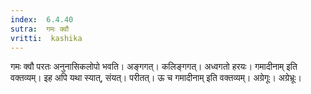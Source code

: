```yaml
---
index:  6.4.40
sutra:  गमः क्वौ
vritti:  kashika 
---
```


गमः क्वौ परतः अनुनासिकलोपो भवति। अङ्गगत्। कलिङ्गगत्। अध्वगतो हरयः। गमादीनाम् इति वक्तव्यम्। इह अपि यथा स्यात्, संयत्। परीतत्। ऊ च गमादीनाम् इति वक्तव्यम्। अग्रेगूः। अग्रेभ्रूः।

